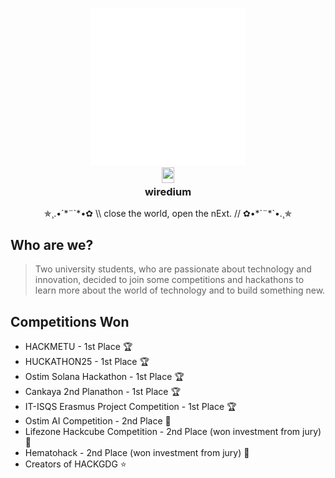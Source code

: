 <h3 align="center">
  <img src="https://raw.githubusercontent.com/wiredium/.github/cdacb60e5c013f06c578a467b3477441bbc64204/profile/wired.png" width="250" alt="wired Logo"/><br/>
  <img src="https://raw.githubusercontent.com/wiredwiredwired/.github/refs/heads/main/profile/transparent.png" height="25" width="20"/>
  <br/>
  <b>wiredium</b>
</h3>

<p align="center">
  ✯¸.•´*¨`*•✿ \\ close the world, open the nExt. // ✿•*`¨*`•.¸✯
</p>


## Who are we?

> Two university students, who are passionate about technology and innovation, decided to join some competitions and hackathons to learn more about the world of technology and to build something new.


## Competitions Won

- HACKMETU - 1st Place 🏆
- HUCKATHON25 - 1st Place 🏆
- Ostim Solana Hackathon - 1st Place 🏆
- Cankaya 2nd Planathon - 1st Place 🏆
- IT-ISQS Erasmus Project Competition - 1st Place 🏆
- Ostim AI Competition - 2nd Place 🏅
- Lifezone Hackcube Competition - 2nd Place (won investment from jury) 🏅
- Hematohack - 2nd Place (won investment from jury) 🏅
- Creators of HACKGDG ⭐
